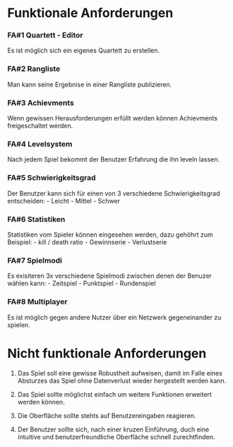 # Funktionale Anforderungen
### FA#1 Quartett - Editor  
Es ist möglich sich ein eigenes Quartett zu erstellen.

### FA#2 Rangliste
Man kann seine Ergebnise in einer Rangliste publizieren.

### FA#3 Achievments
Wenn gewissen Herausforderungen erfüllt werden können Achievments
freigeschaltet werden.

### FA#4 Levelsystem
Nach jedem Spiel bekommt der Benutzer Erfahrung die ihn leveln lassen.

### FA#5 Schwierigkeitsgrad
Der Benutzer kann sich für einen von 3 verschiedene Schwierigkeitsgrad 
entscheiden:
    - Leicht
    - Mittel
    - Schwer

### FA#6 Statistiken
Statistiken vom Spieler können eingesehen werden, dazu gehöhrt zum Beispiel:
    - kill / death ratio
    - Gewinnserie
    - Verlustserie

### FA#7 Spielmodi
Es exisiteren 3x verschiedene Spielmodi zwischen denen der Benuzer wählen kann:
    - Zeitspiel
    - Punktspiel
    - Rundenspiel

### FA#8 Multiplayer
Es ist möglich gegen andere Nutzer über ein Netzwerk gegeneinander zu spielen.

# Nicht funktionale Anforderungen
1. Das Spiel soll eine gewisse Robustheit aufweisen, damit im Falle eines
Absturzes das Spiel ohne Datenverlust wieder hergestellt werden kann.

2. Das Spiel sollte möglichst einfach um weitere Funktionen erweitert werden 
können.

3. Die Oberfläche sollte stehts auf Benutzereingaben reagieren. 

4. Der Benutzer sollte sich, nach einer kruzen Einführung, duch eine intuitive 
und benutzerfreundliche Oberfläche schnell zurechtfinden.
